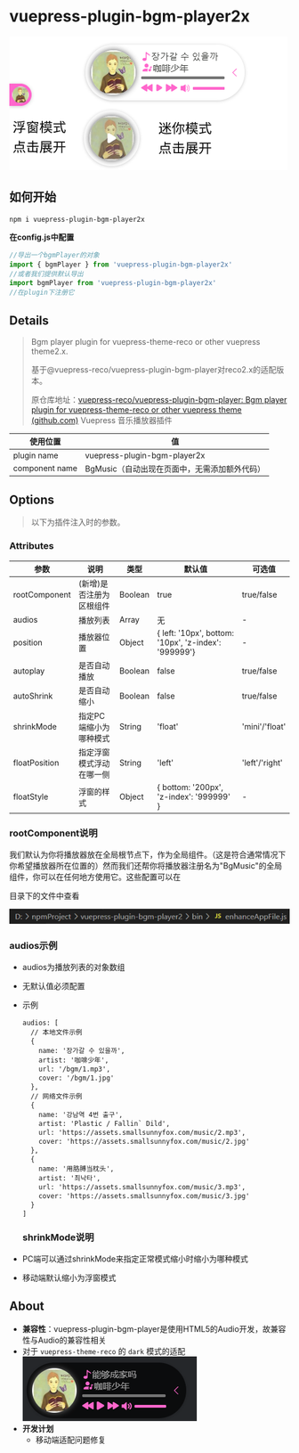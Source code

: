 # vuepress-plugin-bgm-player2x

![demo.png](./images/demo.png)

## 如何开始

```
npm i vuepress-plugin-bgm-player2x
```

**在config.js中配置**

```js
//导出一个bgmPlayer的对象
import { bgmPlayer } from 'vuepress-plugin-bgm-player2x'
//或者我们提供默认导出
import bgmPlayer from 'vuepress-plugin-bgm-player2x'
//在plugin下注册它
```



## Details

> Bgm player plugin for vuepress-theme-reco or other vuepress theme2.x.  
> 
> 基于@vuepress-reco/vuepress-plugin-bgm-player对reco2.x的适配版本。
> 
> 原仓库地址：[vuepress-reco/vuepress-plugin-bgm-player: Bgm player plugin for vuepress-theme-reco or other vuepress theme (github.com)](https://github.com/vuepress-reco/vuepress-plugin-bgm-player)
> Vuepress 音乐播放器插件

| 使用位置           | 值                            |
| -------------- | ---------------------------- |
| plugin name    | vuepress-plugin-bgm-player2x |
| component name | BgMusic（自动出现在页面中，无需添加额外代码）   |

## Options

> 以下为插件注入时的参数。

### Attributes

| 参数            | 说明            | 类型      | 默认值                                                  | 可选值            |
| ------------- | ------------- | ------- | ---------------------------------------------------- | -------------- |
| rootComponent | (新增)是否注册为区根组件 | Boolean | true                                                 | true/false     |
| audios        | 播放列表          | Array   | 无                                                    | -              |
| position      | 播放器位置         | Object  | { left: '10px', bottom: '10px', 'z-index': '999999'} | -              |
| autoplay      | 是否自动播放        | Boolean | false                                                | true/false     |
| autoShrink    | 是否自动缩小        | Boolean | false                                                | true/false     |
| shrinkMode    | 指定PC端缩小为哪种模式  | String  | 'float'                                              | 'mini'/'float' |
| floatPosition | 指定浮窗模式浮动在哪一侧  | String  | 'left'                                               | 'left'/'right' |
| floatStyle    | 浮窗的样式         | Object  | { bottom: '200px', 'z-index': '999999' }             | -              |

### rootComponent说明



我们默认为你将播放器放在全局根节点下，作为全局组件。（这是符合通常情况下你希望播放器所在位置的）然而我们还帮你将播放器注册名为"BgMusic"的全局组件，你可以在任何地方使用它。这些配置可以在

目录下的文件中查看

![](./images/path.png)

### audios示例

- audios为播放列表的对象数组

- 无默认值必须配置

- 示例
  
  ```
  audios: [
    // 本地文件示例
    {
      name: '장가갈 수 있을까',
      artist: '咖啡少年',
      url: '/bgm/1.mp3',
      cover: '/bgm/1.jpg'
    },
    // 网络文件示例
    {
      name: '강남역 4번 출구',
      artist: 'Plastic / Fallin` Dild',
      url: 'https://assets.smallsunnyfox.com/music/2.mp3',
      cover: 'https://assets.smallsunnyfox.com/music/2.jpg'
    },
    {
      name: '用胳膊当枕头',
      artist: '최낙타',
      url: 'https://assets.smallsunnyfox.com/music/3.mp3',
      cover: 'https://assets.smallsunnyfox.com/music/3.jpg'
    }
  ]  
  ```
  
  ### shrinkMode说明

- PC端可以通过shrinkMode来指定正常模式缩小时缩小为哪种模式

- 移动端默认缩小为浮窗模式

## About

- **兼容性**：vuepress-plugin-bgm-player是使用HTML5的Audio开发，故兼容性与Audio的兼容性相关
- 对于 `vuepress-theme-reco` 的 `dark` 模式的适配  
  ![dark.png](./images/dark.png)
- **开发计划**
  - 移动端适配问题修复
